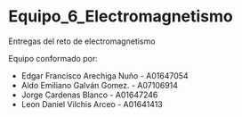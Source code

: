 # Equipo_6_Electromagnetismo
Entregas del reto de electromagnetismo

Equipo conformado por:
 * Edgar Francisco Arechiga Nuño - A01647054
 * Aldo Emiliano Galván Gomez.   - A07106914
 * Jorge Cardenas Blanco         - A01647246
 * Leon Daniel Vilchis Arceo     - A01641413
